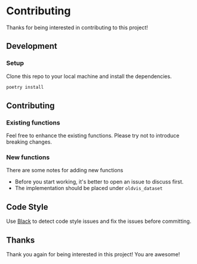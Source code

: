 # Contributing

Thanks for being interested in contributing to this project!

## Development 

### Setup

Clone this repo to your local machine and install the dependencies.

```bash
poetry install
```

## Contributing

### Existing functions

Feel free to enhance the existing functions. Please try not to introduce breaking changes.

### New functions

There are some notes for adding new functions

- Before you start working, it's better to open an issue to discuss first.
- The implementation should be placed under `oldvis_dataset`

## Code Style

Use [Black](https://github.com/psf/black) to detect code style issues and fix the issues before committing.

## Thanks

Thank you again for being interested in this project! You are awesome!
